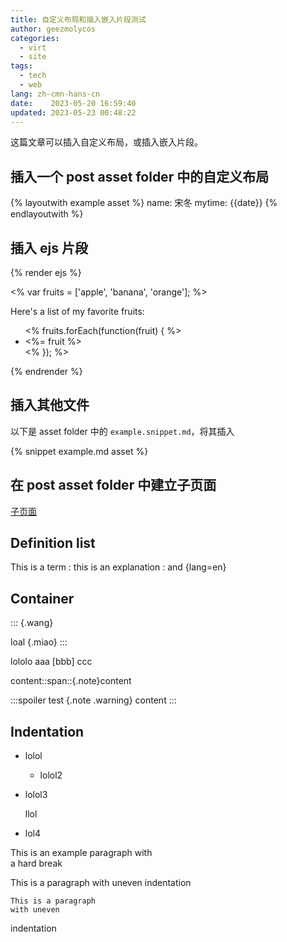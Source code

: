 ```yaml
---
title: 自定义布局和插入嵌入片段测试
author: geezmolycos
categories:
  - virt
  - site
tags:
  - tech
  - web
lang: zh-cmn-hans-cn
date:    2023-05-20 16:59:40
updated: 2023-05-23 00:48:22
---
```


这篇文章可以插入自定义布局，或插入嵌入片段。

## 插入一个 post asset folder 中的自定义布局

{% layoutwith example asset %}
name: 宋冬
mytime: {{date}}
{% endlayoutwith %}

<!-- more -->

## 插入 ejs 片段

{% render ejs %}
<div id="my-ejs-page">
  <% var fruits = ['apple', 'banana', 'orange']; %>
  <p>Here's a list of my favorite fruits:</p>
  <ul>
    <% fruits.forEach(function(fruit) { %>
      <li><%= fruit %></li>
    <% }); %>
  </ul>
</div>
{% endrender %}

## 插入其他文件

以下是 asset folder 中的 `example.snippet.md`，将其插入

{% snippet example.md asset %}

## 在 post asset folder 中建立子页面

[子页面](render.html)

## Definition list

This is a term
: this is an explanation
: and
{lang=en}

## Container

::: {.wang}

loal {.miao}
:::

lololo aaa [bbb] ccc

content::span::{.note}content

:::spoiler test {.note .warning}
content
:::

## Indentation

- lolol
  - lolol2
- lolol3
  
  llol

- lol4

This is an example paragraph with\
a hard break

This is a paragraph
    with uneven
      indentation

    This is a paragraph
    with uneven
  indentation

<style>
.indent{

}
</style>
